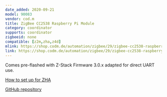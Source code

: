 ```yaml
---
date_added: 2020-09-21
model: 90083
vendor: cod.m
title: ZigBee CC2538 Raspberry Pi Module
category: coordinator
supports: coordinator
zigbeeid: none
compatible: [z2m,zha,z4d]
mlink: https://shop.codm.de/automation/zigbee/29/zigbee-cc2538-raspberry-pi-modul
link: https://shop.codm.de/automation/zigbee/29/zigbee-cc2538-raspberry-pi-modul
---
```


Comes pre-flashed with Z-Stack Firmware 3.0.x adapted for direct UART use. 

[How to set up for ZHA](https://github.com/MarijnPessers/cod.m-CC2538-CC2592-for-Home-Assistant/)

[GitHub repository](https://github.com/codm/cc2538-raspberry-pi-module)
